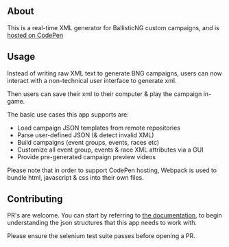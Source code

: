 ## About
This is a real-time XML generator for BallisticNG custom campaigns, and is [hosted on CodePen](https://codepen.io/thinkfast2008/full/vvKKwq)

## Usage
Instead of writing raw XML text to generate BNG campaigns, users can now interact with a non-technical user interface to generate xml.

Then users can save their xml to their computer & play the campaign in-game.

The basic use cases this app supports are:
* Load campaign JSON templates from remote repositories
* Parse user-defined JSON (& detect invalid XML)
* Build campaigns (event groups, events, races etc)
* Customize all event group, events & race XML attributes via a GUI
* Provide pre-generated campaign preview videos

Please note that in order to support CodePen hosting, Webpack is used to bundle html, javascript & css into their own files.

## Contributing
PR's are welcome. You can start by referring to [the documentation](https://ballisticng.gamepedia.com/Custom_Campaign_XML#troubleshooting), to begin understanding the json structures that this app needs to work with.

Please ensure the selenium test suite passes before opening a PR.
